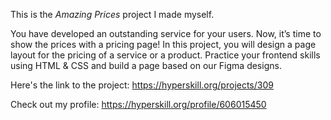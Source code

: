 This is the *Amazing Prices* project I made myself.

You have developed an outstanding service for your users. Now, it’s time to show the prices with a pricing page! In this project, you will design a page layout for the pricing of a service or a product. Practice your frontend skills using HTML & CSS and build a page based on our Figma designs.

Here's the link to the project: https://hyperskill.org/projects/309

Check out my profile: https://hyperskill.org/profile/606015450
